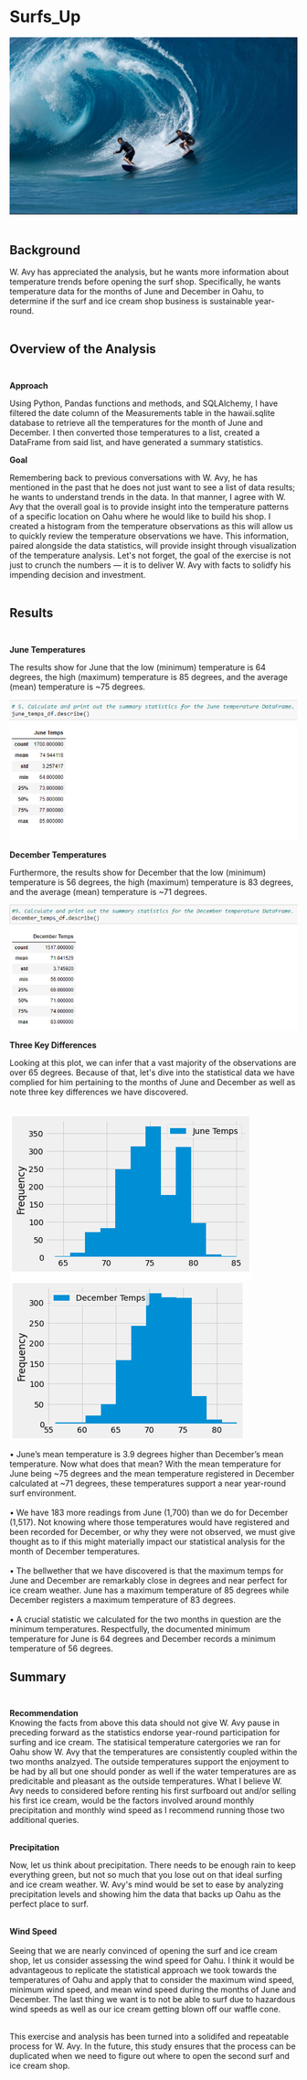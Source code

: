 # Surfs_Up<br>
![Surfs_up_cover_tile](Surfs_up_cover_tile.png)<br><br>

## Background<br>

W. Avy has appreciated the analysis, but he wants more information about temperature trends before opening the surf shop. Specifically, he wants temperature data for the months of June and December in Oahu, to determine if the surf and ice cream shop business is sustainable year-round.<br><br>


## Overview of the Analysis<br><br>
**Approach**<br>

Using Python, Pandas functions and methods, and SQLAlchemy, I have filtered the date column of the Measurements table in the hawaii.sqlite database to retrieve all the temperatures for the month of June and December. I then converted those temperatures to a list, created a DataFrame from said list, and have generated a summary statistics.<br>

**Goal**<br>

Remembering back to previous conversations with W. Avy, he has mentioned in the past that he does not just want to see a list of data results; he wants to understand trends in the data.  In that manner, I agree with W. Avy that the overall goal is to provide insight into the temperature patterns of a specific location on Oahu where he would like to build his shop. I created a histogram from the temperature observations as this will allow us to quickly review the temperature observations we have.  This information, paired alongside the data statistics, will provide insight through visualization of the temperature analysis.  Let's not forget, the goal of the exercise is not just to crunch the numbers — it is to deliver W. Avy with facts to solidfy his impending decision and investment.<br><br>

## Results<br><br>

**June Temperatures**<br>

The results show for June that the low (minimum) temperature is 64 degrees, the high (maximum) temperature is 85 degrees, and the average (mean) temperature is ~75 degrees.<br>  

![june_stats](june_stats.png)<br>

**December Temperatures**<br>

Furthermore, the results show for December that the low (minimum) temperature is 56 degrees, the high (maximum) temperature is 83 degrees, and the average (mean) temperature is ~71 degrees.<br>

![december_stats](december_stats.png)<br>

**Three Key Differences**<br>

Looking at this plot, we can infer that a vast majority of the observations are over 65 degrees.   Because of that, let's dive into the statistical data we have complied for him pertaining to the months of June and December as well as note three key differences we have discovered.<br><br>

![june_temps_graph](june_temps_graph.png)       ![december_temps_graph](december_temps_graph.png)<br>

•	June’s mean temperature is 3.9 degrees higher than December’s mean temperature.  Now what does that mean?  With the mean temperature for June being ~75 degrees and the mean temperature registered in December calculated at ~71 degrees, these temperatures support a near year-round surf environment.<br><br>
•	We have 183 more readings from June (1,700) than we do for December (1,517).  Not knowing where those temperatures would have registered and been recorded for December, or why they were not observed, we must give thought as to if this might materially impact our statistical analysis for the month of December temperatures.<br><br>
•	The bellwether that we have discovered is that the maximum temps for June and December are remarkably close in degrees and near perfect for ice cream weather.  June has a maximum temperature of 85 degrees while December registers a maximum temperature of 83 degrees.<br><br>
•	A crucial statistic we calculated for the two months in question are the minimum temperatures.  Respectfully, the documented minimum temperature for June is 64 degrees and December records a minimum temperature of 56 degrees.  


## Summary<br><br>

**Recommendation**<br>
Knowing the facts from above this data should not give W. Avy pause in preceding forward as the statistics endorse year-round participation for surfing and ice cream.  The statisical temperature catergories we ran for Oahu show W. Avy that the temperatures are consistently coupled within the two months analzyed.  The outside temperatures support the enjoyment to be had by all but one should ponder as well if the water temperatures are as predicitable and pleasant as the outside temperatures.  What I believe W. Avy needs to considered before renting his first surfboard out and/or selling his first ice cream, would be the factors involved around monthly precipitation and monthly wind speed as I recommend running those two additional queries.<br><br>

**Precipitation**<br>

Now, let us think about precipitation. There needs to be enough rain to keep everything green, but not so much that you lose out on that ideal surfing and ice cream weather.  W. Avy's mind would be set to ease by analyzing precipitation levels and showing him the data that backs up Oahu as the perfect place to surf.<br><br>

**Wind Speed**<br><br>
Seeing that we are nearly convinced of opening the surf and ice cream shop, let us consider assessing the wind speed for Oahu.  I think it would be advantageous to replicate the statistical approach we took towards the temperatures of Oahu and apply that to consider the maximum wind speed, minimum wind speed, and mean wind speed during the months of June and December.  The last thing we want is to not be able to surf due to hazardous wind speeds as well as our ice cream getting blown off our waffle cone.<br><br>


This exercise and analysis has been turned into a solidifed and repeatable process for W. Avy. In the future, this study ensures that the process can be duplicated when we need to figure out where to open the second surf and ice cream shop.  

